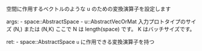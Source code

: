 空間に作用するベクトルのような u のための変換演算子を設定します

args:     - space::AbstractSpace     - u::AbstractVecOrMat 入力プロトタイプのサイズ (N,) または (N,K)       ここで N は length(space) です。 K はバッチサイズです。

ret:     - space::AbstractSpace `u` に作用できる変換演算子を持つ

